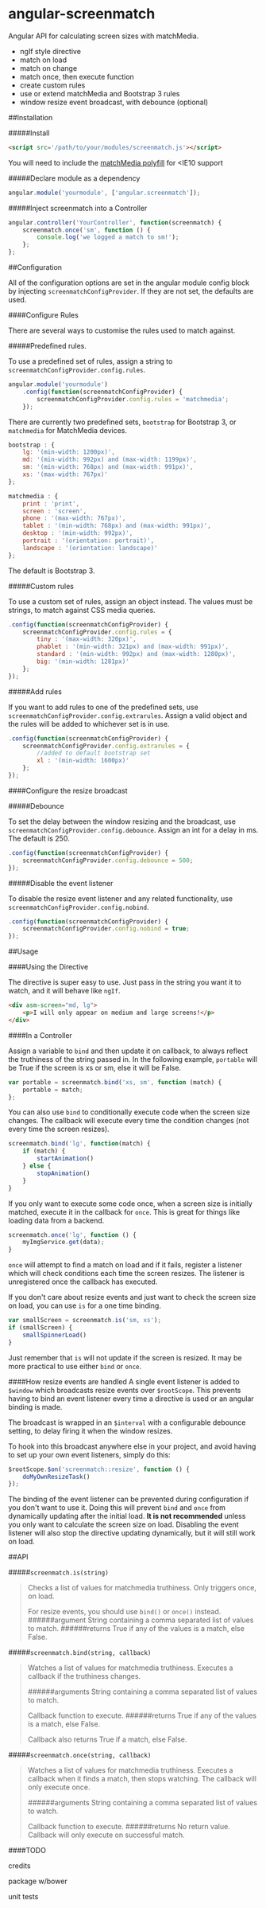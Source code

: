 # angular-screenmatch
Angular API for calculating screen sizes with matchMedia.
- ngIf style directive
- match on load
- match on change
- match once, then execute function
- create custom rules
- use or extend matchMedia and Bootstrap 3 rules
- window resize event broadcast, with debounce (optional)

##Installation

#####Install

```html
<script src='/path/to/your/modules/screenmatch.js'></script>
```

You will need to include the [matchMedia polyfill](https://github.com/paulirish/matchMedia.js/) for <IE10 support


#####Declare module as a dependency

```javascript
angular.module('yourmodule', ['angular.screenmatch']);
```

#####Inject screenmatch into a Controller

```javascript
angular.controller('YourController', function(screenmatch) {
    screenmatch.once('sm', function () {
        console.log('we logged a match to sm!');
    };
};
```

##Configuration

All of the configuration options are set in the angular module config block by injecting `screenmatchConfigProvider`. If they are not set, the defaults are used.

####Configure Rules

There are several ways to customise the rules used to match against.  

#####Predefined rules.

To use a predefined set of rules, assign a string to `screenmatchConfigProvider.config.rules`. 

```javascript
angular.module('yourmodule')
    .config(function(screenmatchConfigProvider) {
        screenmatchConfigProvider.config.rules = 'matchmedia';
    });
```

There are currently two predefined sets, `bootstrap` for Bootstrap 3, or `matchmedia` for MatchMedia devices.

```javascript
bootstrap : {
    lg: '(min-width: 1200px)',
    md: '(min-width: 992px) and (max-width: 1199px)',
    sm: '(min-width: 768px) and (max-width: 991px)',
    xs: '(max-width: 767px)'
};

matchmedia : {
    print : 'print',
    screen : 'screen',
    phone : '(max-width: 767px)',
    tablet : '(min-width: 768px) and (max-width: 991px)',
    desktop : '(min-width: 992px)',
    portrait : '(orientation: portrait)',
    landscape : '(orientation: landscape)'
};
```

The default is Bootstrap 3.

#####Custom rules

To use a custom set of rules, assign an object instead.  The values must be strings, to match against CSS media queries.

```javascript
.config(function(screenmatchConfigProvider) {
    screenmatchConfigProvider.config.rules = {
        tiny : '(max-width: 320px)',
        phablet : '(min-width: 321px) and (max-width: 991px)',
        standard : '(min-width: 992px) and (max-width: 1280px)',
        big: '(min-width: 1281px)'
    };
});
```

#####Add rules

If you want to add rules to one of the predefined sets, use `screenmatchConfigProvider.config.extrarules`.
Assign a valid object and the rules will be added to whichever set is in use.

```javascript
.config(function(screenmatchConfigProvider) {
    screenmatchConfigProvider.config.extrarules = {
        //added to default bootstrap set
        xl : '(min-width: 1600px)'
    };
});
```

####Configure the resize broadcast

#####Debounce

To set the delay between the window resizing and the broadcast, use `screenmatchConfigProvider.config.debounce`.
Assign an int for a delay in ms. The default is 250.

```javascript
.config(function(screenmatchConfigProvider) {
    screenmatchConfigProvider.config.debounce = 500;
});
```

#####Disable the event listener

To disable the resize event listener and any related functionality, use `screenmatchConfigProvider.config.nobind`.

```javascript
.config(function(screenmatchConfigProvider) {
    screenmatchConfigProvider.config.nobind = true;
});
```

##Usage

####Using the Directive

The directive is super easy to use.  Just pass in the string you want it to watch, and it will behave like `ngIf`.

```html
<div asm-screen="md, lg">
    <p>I will only appear on medium and large screens!</p>
</div>
```

####In a Controller

Assign a variable to `bind` and then update it on callback, to always reflect the truthiness of the string passed in.  In the following example, `portable` will be True if the screen is xs or sm, else it will be False.

```javascript
var portable = screenmatch.bind('xs, sm', function (match) {
    portable = match;
};
```

You can also use `bind` to conditionally execute code when the screen size changes.  The callback will execute every time the condition changes (not every time the screen resizes).

```javascript
screenmatch.bind('lg', function(match) {
    if (match) {
        startAnimation()
    } else {
        stopAnimation()
    }
}

```

If you only want to execute some code once, when a screen size is initially matched, execute it in the callback for `once`. This is great for things like loading data from a backend.

```javascript
screenmatch.once('lg', function () {
    myImgService.get(data);
}
```

`once` will attempt to find a match on load and if it fails, register a listener which will check conditions each time the screen resizes.  The listener is unregistered once the callback has executed. 

If you don't care about resize events and just want to check the screen size on load, you can use `is` for a one time binding.

```javascript
var smallScreen = screenmatch.is('sm, xs');
if (smallScreen) {
    smallSpinnerLoad()
}
```

Just remember that `is` will not update if the screen is resized.  It may be more practical to use either `bind` or `once`.

####How resize events are handled
A single event listener is added to `$window` which broadcasts resize events over `$rootScope`.  This prevents having to bind an event listener every time a directive is used or an angular binding is made.

The broadcast is wrapped in an `$interval` with a configurable debounce setting, to delay firing it when the window resizes. 

To hook into this broadcast anywhere else in your project, and avoid having to set up your own event listeners, simply do this:

```javascript
$rootScope.$on('screenmatch::resize', function () {
    doMyOwnResizeTask()
});
```

The binding of the event listener can be prevented during configuration if you don't want to use it.  Doing this will prevent `bind` and `once` from dynamically updating after the initial load.  <b>It is not recommended</b> unless you only want to calculate the screen size on load.  Disabling the event listener will also stop the directive updating dynamically, but it will still work on load.

##API

#####`screenmatch.is(string)`
>Checks a list of values for matchmedia truthiness. Only triggers once, on load.
>
>For resize events, you should use `bind()` or `once()` instead.
>######argument
>String containing a comma separated list of values to match.
>######returns
>True if any of the values is a match, else False.

#####`screenmatch.bind(string, callback)`
>Watches a list of values for matchmedia truthiness.   Executes a callback if the truthiness changes.
>
>######arguments
>String containing a comma separated list of values to match. 
>
>Callback function to execute.
>######returns
>True if any of the values is a match, else False.
>
>Callback also returns True if a match, else False.
 
#####`screenmatch.once(string, callback)`
>Watches a list of values for matchmedia truthiness. 
>Executes a callback when it finds a match, then stops watching. The callback will only execute once.
>
>######arguments
>String containing a comma separated list of values to watch. 
> 
>Callback function to execute.
>######returns
>No return value. Callback will only execute on successful match.


####TODO


credits


package w/bower


unit tests

